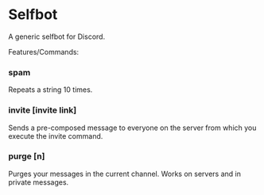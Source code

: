 # Selfbot
A generic selfbot for Discord.


Features/Commands:

### spam
Repeats a string 10 times.

### invite [invite link]
Sends a pre-composed message to everyone on the server from which you execute the invite command.

### purge [n]
Purges your messages in the current channel. Works on servers and in private messages.
